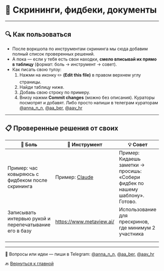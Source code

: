 # 📄 Скрининги, фидбеки, документы  

---

## 🔍 Как пользоваться  

- После воркшопа по инструментам скрининга мы сюда добавим полный список проверенных решений.  
- А пока — если у тебя есть свои находки, **смело вписывай их прямо в таблицу** (формат: боль → инструмент → совет).  
- Как писать свою тулзу:  
  1. Нажми на иконку ✏️ **(Edit this file)** в правом верхнем углу страницы.  
  2. Найди таблицу ниже.  
  3. Добавь свою строку по примеру.  
  4. Внизу нажми **Commit changes** (можно без описания).  Кураторы посмотрят и добавят. Либо просто напиши в телеграм кураторам [@anna_n_n](https://t.me/anna_n_n), [@aa_ber](https://t.me/aa_ber), [@aav_hr](https://t.me/aav_hr)  

---

## 📋 Проверенные решения от своих  

| 💢 Боль | 🔧 Инструмент | 💡 Совет |
|--------|--------------|---------|
| Пример: час ковыряюсь с фидбеком после скрининга | Пример: [Claude](https://claude.ai) | Пример: Кидаешь заметки → просишь: «Собери фидбек по нашему шаблону». Готово. |
| Записывать интервью рукой и перепечатывание его в базу | https://www.metaview.ai/ | Использование для прескринов, где минимум 2 участника |
|  |  |  |
|  |  |  |

---
💬 Вопросы или идеи — пиши в Telegram: [@anna_n_n](https://t.me/anna_n_n), [@aa_ber](https://t.me/aa_ber), [@aav_hr](https://t.me/aav_hr)  

🔙 [Вернуться к главной](https://github.com/Hunters-of-the-World-WIKI/ai-start-here)
